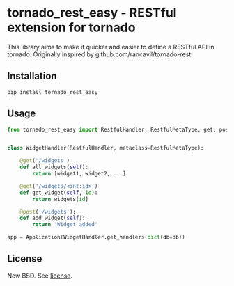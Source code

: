 # tornado_rest_easy - RESTful extension for tornado

This library aims to make it quicker and easier to define a RESTful API in tornado. Originally inspired by github.com/rancavil/tornado-rest.

## Installation
```
pip install tornado_rest_easy
```

## Usage

```python
from tornado_rest_easy import RestfulHandler, RestfulMetaType, get, post


class WidgetHandler(RestfulHandler, metaclass=RestfulMetaType):

    @get('/widgets')
    def all_widgets(self):
        return [widget1, widget2, ...]

    @get('/widgets/<int:id>')
    def get_widget(self, id):
        return widgets[id]

    @post('/widgets'):
    def add_widget(self):
        return 'Widget added'

app = Application(WidgetHandler.get_handlers(dict(db=db))
```

## License
New BSD. See [license](https://github.com/postelrich/tornado_rest_easy/blob/master/LICENSE).
